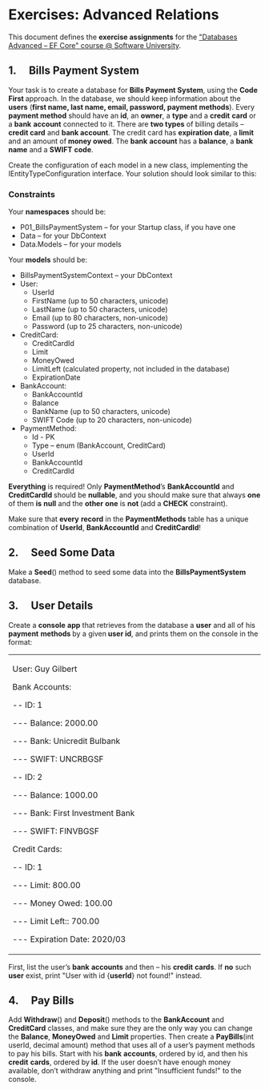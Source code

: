 <h1>Exercises: Advanced Relations</h1>
<p>This document defines the <strong>exercise assignments</strong> for the <a href="https://softuni.bg/trainings/1741/databases-advanced-entity-framework-october-2017">"Databases Advanced &ndash; EF Core" course @ Software University</a>.</p>
<h2>1.&nbsp;&nbsp;&nbsp;&nbsp; Bills Payment System</h2>
<p>Your task is to create a database for <strong>Bills Payment System</strong>, using the <strong>Code First </strong>approach. In the database, we should keep information about the <strong>users</strong> (<strong>first name, last name, email, password, payment methods</strong>). Every <strong>payment method</strong> should have an <strong>id</strong>, an <strong>owner</strong>, a <strong>type</strong> and a <strong>credit</strong> <strong>card</strong> or a <strong>bank</strong> <strong>account</strong> connected to it. There are <strong>two types</strong> of billing details &ndash; <strong>credit card</strong> and <strong>bank account</strong>. The credit card has <strong>expiration date</strong>, a<strong> limit </strong>and an amount of<strong> money owed</strong>. The <strong>bank</strong> <strong>account</strong> has a <strong>balance</strong>, a <strong>bank name</strong> and a <strong>SWIFT</strong> <strong>code</strong>.</p>
<p>Create the configuration of each model in a new class, implementing the IEntityTypeConfiguration interface. Your solution should look similar to this:</p>
<h3>Constraints</h3>
<p>Your <strong>namespaces</strong> should be:</p>
<ul>
<li>P01_BillsPaymentSystem &ndash; for your Startup class, if you have one</li>
<li>Data &ndash; for your DbContext</li>
<li>Data.Models &ndash; for your models</li>
</ul>
<p>Your <strong>models</strong> should be:</p>
<ul>
<li>BillsPaymentSystemContext &ndash; your DbContext</li>
<li>User:
<ul>
<li>UserId</li>
<li>FirstName (up to 50 characters, unicode)</li>
<li>LastName (up to 50 characters, unicode)</li>
<li>Email (up to 80 characters, non-unicode)</li>
<li>Password (up to 25 characters, non-unicode)</li>
</ul>
</li>
<li>CreditCard:
<ul>
<li>CreditCardId</li>
<li>Limit</li>
<li>MoneyOwed</li>
<li>LimitLeft (calculated property, not included in the database)</li>
<li>ExpirationDate</li>
</ul>
</li>
<li>BankAccount:
<ul>
<li>BankAccountId</li>
<li>Balance</li>
<li>BankName (up to 50 characters, unicode)</li>
<li>SWIFT Code (up to 20 characters, non-unicode)</li>
</ul>
</li>
<li>PaymentMethod:
<ul>
<li>Id - PK</li>
<li>Type &ndash; enum (BankAccount, CreditCard)</li>
<li>UserId</li>
<li>BankAccountId</li>
<li>CreditCardId</li>
</ul>
</li>
</ul>
<p><strong>Everything</strong> is required! Only <strong>PaymentMethod</strong>&rsquo;s <strong>BankAccountId</strong> and <strong>CreditCardId </strong>should be <strong>nullable</strong>, and you should make sure that always <strong>one</strong> of them <strong>is</strong> <strong>null</strong> and the <strong>other</strong> <strong>one</strong> is <strong>not </strong>(add a <strong>CHECK</strong> constraint).</p>
<p>Make sure that <strong>every</strong> <strong>record</strong> in the <strong>PaymentMethods</strong> table has a unique combination of <strong>UserId</strong>, <strong>BankAccountId</strong> and <strong>CreditCardId</strong>!</p>
<h2>2.&nbsp;&nbsp;&nbsp;&nbsp; Seed Some Data</h2>
<p>Make a <strong>Seed</strong>() method to seed some data into the <strong>BillsPaymentSystem</strong> database.</p>
<h2>3.&nbsp;&nbsp;&nbsp;&nbsp; User Details</h2>
<p>Create a <strong>console</strong> <strong>app</strong> that retrieves from the database a <strong>user</strong> and all of his <strong>payment</strong> <strong>methods </strong>by a given<strong> user id</strong>, and prints them on the console in the format:</p>
<table>
<tbody>
<tr>
<td width="566">
<p>User: Guy Gilbert</p>
<p>Bank Accounts:</p>
<p>-- ID: 1</p>
<p>--- Balance: 2000.00</p>
<p>--- Bank: Unicredit Bulbank</p>
<p>--- SWIFT: UNCRBGSF</p>
<p>-- ID: 2</p>
<p>--- Balance: 1000.00</p>
<p>--- Bank: First Investment Bank</p>
<p>--- SWIFT: FINVBGSF</p>
<p>Credit Cards:</p>
<p>-- ID: 1</p>
<p>--- Limit: 800.00</p>
<p>--- Money Owed: 100.00</p>
<p>--- Limit Left:: 700.00</p>
<p>--- Expiration Date: 2020/03</p>
</td>
</tr>
</tbody>
</table>
<p>First, list the user&rsquo;s <strong>bank</strong> <strong>accounts</strong> and then &ndash; his <strong>credit</strong> <strong>cards</strong>. If <strong>no</strong> such <strong>user</strong> exist, print "User with id {<strong>userId</strong>} not found!" instead.</p>
<h2>4.&nbsp;&nbsp;&nbsp;&nbsp; Pay Bills</h2>
<p>Add <strong>Withdraw</strong>() and <strong>Deposit</strong>() methods to the <strong>BankAccount</strong> and <strong>CreditCard</strong> classes, and make sure they are the only way you can change the <strong>Balance</strong>, <strong>MoneyOwed</strong> and <strong>Limit</strong> properties. Then create a <strong>PayBills</strong>(int userId, decimal amount) method that uses all of a user&rsquo;s payment methods to pay his bills. Start with his <strong>bank</strong> <strong>accounts</strong>, ordered by id, and then his <strong>credit</strong> <strong>cards</strong>, ordered by<strong> id</strong>. If the user doesn&rsquo;t have enough money available, don&rsquo;t withdraw anything and print "Insufficient funds!" to the console.</p>